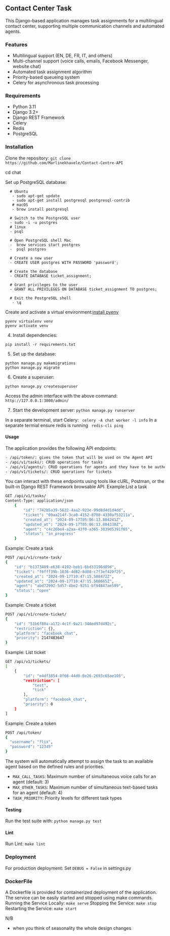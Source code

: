 ## Contact Center Task 
This Django-based application manages task assignments for a multilingual contact center, supporting multiple communication channels and automated agents.

### Features

- Multilingual support (EN, DE, FR, IT, and others)
- Multi-channel support (voice calls, emails, Facebook Messenger, website chat)
- Automated task assignment algorithm
- Priority-based queueing system
- Celery for asynchronous task processing

### Requirements

- Python 3.11
- Django 3.2+
- Django REST Framework
- Celery
- Redis
- PostgreSQL

### Installation

Clone the repository:
`git clone https://github.com/Marlinekhavele/Contact-Centre-API `

cd chat

Set up PostgreSQL database:
```shell
  # Ubuntu
   - sudo apt-get update
   - sudo apt-get install postgresql postgresql-contrib
   # macOS
   - brew install postgresql

  # Switch to the PostgreSQL user
  - sudo -i -u postgres
  # linux
  - psql

  # Open PostgreSQL shell Mac
  -  brew services start postgres
  -  psql postgres

  # Create a new user 
  - CREATE USER postgres WITH PASSWORD 'password';

  # Create the database
  - CREATE DATABASE ticket_assignment;

  # Grant privileges to the user
  - GRANT ALL PRIVILEGES ON DATABASE ticket_assignment TO postgres;

  # Exit the PostgreSQL shell
   - \q
```
Create and activate a virtual environment:[install pyenv](https://ericsysmin.com/2024/02/05/how-to-install-pyenv-on-macos/)
```shell
pyenv virtualenv venv
pyenv activate venv
```

4. Install dependencies:
```shell
pip install -r requirements.txt
```

5. Set up the database:
```shell
python manage.py makemigrations
python manage.py migrate
```

6. Create a superuser:
```shell
python manage.py createsuperuser
```
Access the admin interface with the above command:
`http://127.0.0.1:3000/admin/`

7. Start the development server:
` python manage.py runserver `

In a separate terminal, start Celery:
` celery -A chat worker -l info`
In a separate termial ensure redis is running 
` redis-cli ping`

#### Usage
The application provides the following API endpoints:
```bash
- /api/token/: gives the token that will be used on the Agent API
- /api/v1/tasks/: CRUD operations for tasks
- /api/v1/agents/: CRUD operations for agents and they have to be authenticated
- /api/v1/tickets/: CRUD operations for tickets
```
You can interact with these endpoints using tools like cURL, Postman, or the built-in Django REST Framework browsable API.
Example:List a task 
```bash
GET /api/v1/tasks/
Content-Type: application/json
    {
        "id": "742b5a39-5622-4aa2-923e-99d8d4d1d4dd",
        "ticket": "09aa214f-3ca0-4152-8788-4330af53211a",
        "created_at": "2024-09-17T05:06:13.804241Z",
        "updated_at": "2024-09-17T05:06:13.804330Z",
        "agent": "c4c26be4-a2aa-43f0-a365-3039d5391f65",
        "status": "in_progress"
    }
```
Example: Create a task 
```bash
POST /api/v1/create-task/
{
    "id": "b1373489-e638-4192-beb1-6bd33196d09d",
    "ticket": "f6fff39b-1036-4d82-8d88-c7f3ef420f25",
    "created_at": "2024-09-17T10:47:15.508472Z",
    "updated_at": "2024-09-17T10:47:15.508665Z",
    "agent": "abd72992-5d57-4be2-9251-bf94847ae599",
    "status": "open"
}
```
Example: Create a ticket
```bash
POST /api/v1/create-ticket/
{
    "id": "51b6f80a-a172-4c1f-9a21-346ed97d492c",
    "restriction": {},
    "platform": "facebook_chat",
    "priority": 2147483647
}
```
Example: List ticket
```bash
GET /api/v1/tickets/
[
    {
        "id": "e4df3854-8f66-44d0-8e26-2693c65ae105",
        "restriction": [
            "test",
            "tick"
        ],
        "platform": "facebook_chat",
        "priority": 0
    }
]
```
Example: Create a token
```bash
POST /api/token/
{
  "username": "flix",
  "password": "12345"
}

```
The system will automatically attempt to assign the task to an available agent based on the defined rules and priorities.

- `MAX_CALL_TASKS`: Maximum number of simultaneous voice calls for an agent (default: 3)
- `MAX_OTHER_TASKS`: Maximum number of simultaneous text-based tasks for an agent (default: 4)
- `TASK_PRIORITY`: Priority levels for different task types

#### Testing
Run the test suite with:
`python manage.py test`

#### Lint
Run Lint:
`make lint`

### Deployment
For production deployment:
Set `DEBUG = False` in settings.py

### DockerFile
A Dockerfile is provided for containerized deployment of the application. The service can be easily started and stopped using make commands.
Running the Service Locally:
`make serve`
Stopping the Service:
`make stop`
Restarting the Service:
`make start`

N/B
- when you think of seasonality the whole design changes 